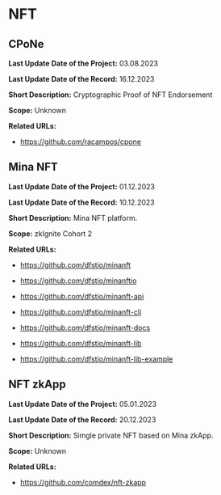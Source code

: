 # NFT

## CPoNe

**Last Update Date of the Project:** 03.08.2023

**Last Update Date of the Record:** 16.12.2023

**Short Description:** Cryptographic Proof of NFT Endorsement

**Scope:** Unknown

**Related URLs:** 

- https://github.com/racampos/cpone

## Mina NFT

**Last Update Date of the Project:** 01.12.2023

**Last Update Date of the Record:** 10.12.2023

**Short Description:** Mina NFT platform.

**Scope:** zkIgnite Cohort 2

**Related URLs:** 

- https://github.com/dfstio/minanft

- https://github.com/dfstio/minanftio

- https://github.com/dfstio/minanft-api

- https://github.com/dfstio/minanft-cli

- https://github.com/dfstio/minanft-docs

- https://github.com/dfstio/minanft-lib

- https://github.com/dfstio/minanft-lib-example

## NFT zkApp

**Last Update Date of the Project:** 05.01.2023

**Last Update Date of the Record:** 20.12.2023

**Short Description:** Simgle private NFT based on Mina zkApp.

**Scope:** Unknown

**Related URLs:** 

- https://github.com/comdex/nft-zkapp
